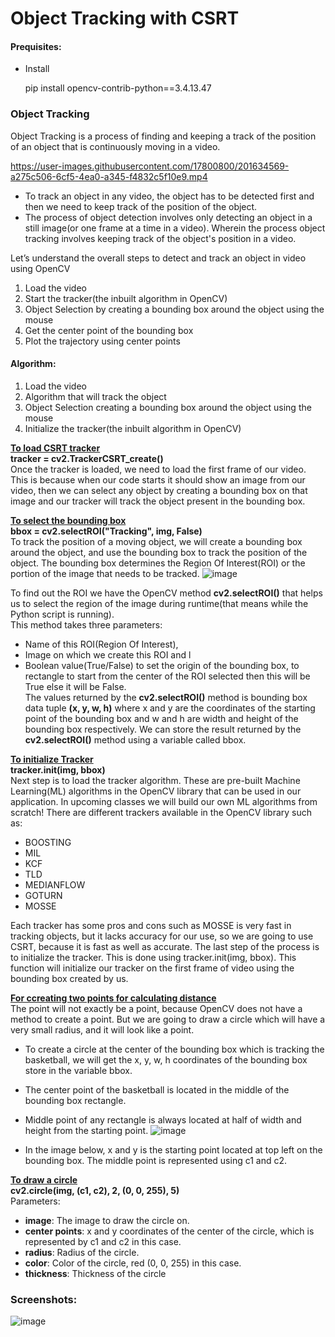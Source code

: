 # Object Tracking with CSRT

#### Prequisites:
- Install 
  
  pip install opencv-contrib-python==3.4.13.47
  
### Object Tracking
 
 Object Tracking is a process of finding and keeping 
   a track of the position of an object that is 
    continuously moving in a video.
    

https://user-images.githubusercontent.com/17800800/201634569-a275c506-6cf5-4ea0-a345-f4832c5f10e9.mp4


  - To track an object in any video, the object has to
    be detected first and then we need to keep track 
    of the position of the object.
  - The process of object detection involves only 
    detecting an object in a still image(or one 
    frame at a time in a video). Wherein the process
    object tracking involves keeping track of the 
    object's position in a video.
    
Let’s understand the overall steps to detect and track an object 
in video using OpenCV
1. Load the video
2. Start the tracker(the inbuilt algorithm in OpenCV)
3. Object Selection by creating a bounding box around
the object using the mouse
4. Get the center point of the bounding box
5. Plot the trajectory using center points


#### Algorithm:
1. Load the video
2. Algorithm that will track the object
3. Object Selection creating a bounding box around 
   the object using the mouse
4. Initialize the tracker(the inbuilt algorithm in OpenCV)

<b><ins>To load CSRT tracker</ins></b><br>
**tracker = cv2.TrackerCSRT_create()**<br>
Once the tracker is loaded, we need to load the first frame of our video. This is because when our code starts it should show an image from our video, then we can select any object by creating a bounding box on that image and our tracker will track the object present in the bounding box.

<b><ins>To select the bounding box</ins></b><br>
**bbox = cv2.selectROI("Tracking", img, False)**<br>
To track the position of a moving object, we will create a bounding box around the object, and use the bounding box  to track the position of the object. The bounding box determines the Region Of Interest(ROI) or the portion of the image that needs to be tracked. 
![image](https://user-images.githubusercontent.com/17800800/201636347-38965b70-0267-4215-b7ee-53b5df4324de.png)

To find out the ROI we have the OpenCV method **cv2.selectROI()** that helps us to select the region of the image during runtime(that means while the Python script is running).<br>
This method takes three parameters: 
- Name of this ROI(Region Of Interest), 
- Image on which we create this ROI and l 
- Boolean value(True/False) to set the origin of the bounding box, to rectangle to start from the center of the ROI selected then this will be True else it will be False.<br>
The values returned by the **cv2.selectROI()** method is bounding box data tuple **(x, y, w, h)** where x and y are the coordinates of the starting point of the bounding box and w and h are width and height of the bounding box respectively.
We can store the result returned by the **cv2.selectROI()** method using a variable called bbox.

<b><ins>To initialize Tracker</ins></b><br>
**tracker.init(img, bbox)**<br>
Next step is to load the tracker algorithm.
These are pre-built Machine Learning(ML) algorithms
in the OpenCV library that can be used in our 
application. In upcoming classes we will build our 
own ML algorithms from scratch!
There are different trackers available in the OpenCV
library such as:<br>
- BOOSTING 
- MIL 
- KCF 
- TLD 
- MEDIANFLOW 
- GOTURN
- MOSSE

Each tracker has some pros and cons such as MOSSE is very 
fast in tracking objects, but it lacks accuracy for our use,
so we are going to use CSRT, because it is fast as
well as accurate.
The last step of the process is to initialize the tracker.
This is done using tracker.init(img, bbox). This function
will initialize our tracker on the first frame of video 
using the bounding box created by us.

<b><ins>For ccreating two points for calculating distance</ins></b><br>
The point will not exactly be a point, because OpenCV
        does not have a method to create a point. But we are 
        going to draw a circle which will have a very small 
        radius, and it will look like a point.
- To create a circle at the center of the bounding box 
        which is tracking the basketball, we will get the x, 
        y, w, h coordinates of the bounding box store in the 
        variable bbox. 
- The center point of the basketball is
        located in the middle of the bounding box rectangle.
- Middle point of any rectangle is always located at 
        half of width and height from the starting point.
        ![image](https://user-images.githubusercontent.com/17800800/201634431-c3226072-2bc4-49e7-ac5f-2f232accc30c.png)

- In the image below, x and y is the starting point 
        located at top left on the bounding box. The middle
        point is represented using c1 and c2.
        
<b><ins>To draw a circle</ins></b><br>
**cv2.circle(img, (c1, c2), 2, (0, 0, 255), 5)**<br>
Parameters: <br>
- **image**: The image to draw the circle on. 
- **center points**: x and y coordinates of the center 
          of the circle, which is represented by c1 and c2 
          in this case.
- **radius**: Radius of the circle. 
- **color**: Color of the circle, red (0, 0, 255) in this
          case.
- **thickness**: Thickness of the circle

### Screenshots:

![image](https://user-images.githubusercontent.com/17800800/201636655-91f2e748-6e43-4f60-962e-edb5308b3ec2.png)

